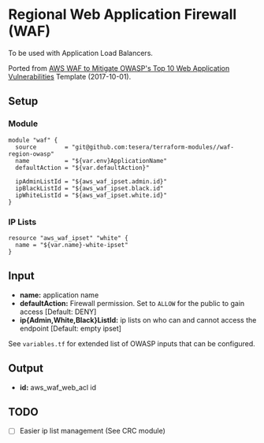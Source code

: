 # Regional Web Application Firewall (WAF)
To be used with Application Load Balancers.

Ported from [AWS WAF to Mitigate OWASP's Top 10 Web Application Vulnerabilities](https://aws.amazon.com/about-aws/whats-new/2017/07/use-aws-waf-to-mitigate-owasps-top-10-web-application-vulnerabilities/) Template (2017-10-01).


## Setup

### Module
```hcl-terraform
module "waf" {
  source        = "git@github.com:tesera/terraform-modules//waf-region-owasp"
  name          = "${var.env}ApplicationName"
  defaultAction = "${var.defaultAction}"

  ipAdminListId = "${aws_waf_ipset.admin.id}"
  ipBlackListId = "${aws_waf_ipset.black.id"
  ipWhiteListId = "${aws_waf_ipset.white.id}"
}
```

### IP Lists
```hcl-terraform
resource "aws_waf_ipset" "white" {
  name = "${var.name}-white-ipset"
}
```

## Input
- **name:** application name
- **defaultAction:** Firewall permission. Set to `ALLOW` for the public to gain access [Default: DENY]
- **ip{Admin,White,Black}ListId:** ip lists on who can and cannot access the endpoint [Default: empty ipset]

See `variables.tf` for extended list of OWASP inputs that can be configured.

## Output
- **id:** aws_waf_web_acl id

## TODO
- [ ] Easier ip list management (See CRC module)
